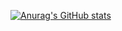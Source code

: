 [![Anurag's GitHub stats](https://github-readme-stats.vercel.app/api?username=ItzTheLT&theme=radical)](https://thelt.ml/)
